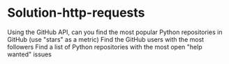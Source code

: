 # Solution-http-requests
Using the GitHub API, can you find the most popular Python repositories in GitHub (use "stars" as a metric) Find the GitHub users with the most followers Find a list of Python repositories with the most open "help wanted" issues

